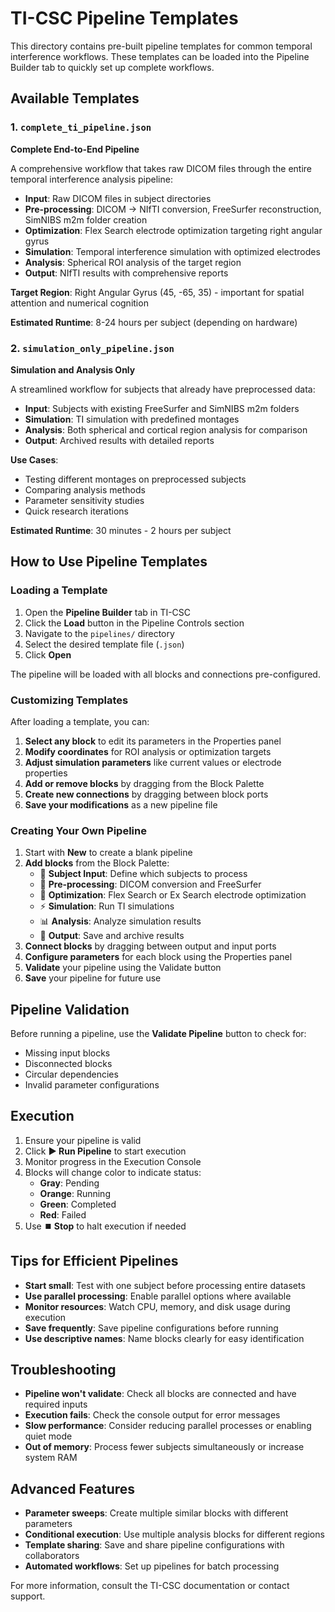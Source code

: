 # TI-CSC Pipeline Templates

This directory contains pre-built pipeline templates for common temporal interference workflows. These templates can be loaded into the Pipeline Builder tab to quickly set up complete workflows.

## Available Templates

### 1. `complete_ti_pipeline.json`
**Complete End-to-End Pipeline**

A comprehensive workflow that takes raw DICOM files through the entire temporal interference analysis pipeline:

- **Input**: Raw DICOM files in subject directories
- **Pre-processing**: DICOM → NIfTI conversion, FreeSurfer reconstruction, SimNIBS m2m folder creation
- **Optimization**: Flex Search electrode optimization targeting right angular gyrus
- **Simulation**: Temporal interference simulation with optimized electrodes
- **Analysis**: Spherical ROI analysis of the target region
- **Output**: NIfTI results with comprehensive reports

**Target Region**: Right Angular Gyrus (45, -65, 35) - important for spatial attention and numerical cognition

**Estimated Runtime**: 8-24 hours per subject (depending on hardware)

### 2. `simulation_only_pipeline.json`
**Simulation and Analysis Only**

A streamlined workflow for subjects that already have preprocessed data:

- **Input**: Subjects with existing FreeSurfer and SimNIBS m2m folders
- **Simulation**: TI simulation with predefined montages
- **Analysis**: Both spherical and cortical region analysis for comparison
- **Output**: Archived results with detailed reports

**Use Cases**:
- Testing different montages on preprocessed subjects
- Comparing analysis methods
- Parameter sensitivity studies
- Quick research iterations

**Estimated Runtime**: 30 minutes - 2 hours per subject

## How to Use Pipeline Templates

### Loading a Template

1. Open the **Pipeline Builder** tab in TI-CSC
2. Click the **Load** button in the Pipeline Controls section
3. Navigate to the `pipelines/` directory
4. Select the desired template file (`.json`)
5. Click **Open**

The pipeline will be loaded with all blocks and connections pre-configured.

### Customizing Templates

After loading a template, you can:

1. **Select any block** to edit its parameters in the Properties panel
2. **Modify coordinates** for ROI analysis or optimization targets
3. **Adjust simulation parameters** like current values or electrode properties
4. **Add or remove blocks** by dragging from the Block Palette
5. **Create new connections** by dragging between block ports
6. **Save your modifications** as a new pipeline file

### Creating Your Own Pipeline

1. Start with **New** to create a blank pipeline
2. **Add blocks** from the Block Palette:
   - 📁 **Subject Input**: Define which subjects to process
   - 🔧 **Pre-processing**: DICOM conversion and FreeSurfer
   - 🎯 **Optimization**: Flex Search or Ex Search electrode optimization
   - ⚡ **Simulation**: Run TI simulations
   - 📊 **Analysis**: Analyze simulation results
   - 💾 **Output**: Save and archive results
3. **Connect blocks** by dragging between output and input ports
4. **Configure parameters** for each block using the Properties panel
5. **Validate** your pipeline using the Validate button
6. **Save** your pipeline for future use

## Pipeline Validation

Before running a pipeline, use the **Validate Pipeline** button to check for:

- Missing input blocks
- Disconnected blocks
- Circular dependencies
- Invalid parameter configurations

## Execution

1. Ensure your pipeline is valid
2. Click **▶️ Run Pipeline** to start execution
3. Monitor progress in the Execution Console
4. Blocks will change color to indicate status:
   - **Gray**: Pending
   - **Orange**: Running
   - **Green**: Completed
   - **Red**: Failed
5. Use **⏹️ Stop** to halt execution if needed

## Tips for Efficient Pipelines

- **Start small**: Test with one subject before processing entire datasets
- **Use parallel processing**: Enable parallel options where available
- **Monitor resources**: Watch CPU, memory, and disk usage during execution
- **Save frequently**: Save pipeline configurations before running
- **Use descriptive names**: Name blocks clearly for easy identification

## Troubleshooting

- **Pipeline won't validate**: Check all blocks are connected and have required inputs
- **Execution fails**: Check the console output for error messages
- **Slow performance**: Consider reducing parallel processes or enabling quiet mode
- **Out of memory**: Process fewer subjects simultaneously or increase system RAM

## Advanced Features

- **Parameter sweeps**: Create multiple similar blocks with different parameters
- **Conditional execution**: Use multiple analysis blocks for different regions
- **Template sharing**: Save and share pipeline configurations with collaborators
- **Automated workflows**: Set up pipelines for batch processing

For more information, consult the TI-CSC documentation or contact support. 